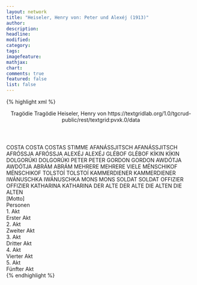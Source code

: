 ```yaml
---
layout: network
title: "Heiseler, Henry von: Peter und Alexéj (1913)"
author:
description:
headline:
modified:
category:
tags:
imagefeature:
mathjax:
chart:
comments: true
featured: false
list: false
---
```

{% highlight xml %}
<?xml-model href="https://raw.githubusercontent.com/DLiNa/project/master/rules/lina.rnc"?><?xml-model href="https://raw.githubusercontent.com/DLiNa/project/master/rules/lina.sch"?>
<play xmlns="http://lina.digital">
  <header>
    <title>Peter und Alexéj</title>
    <subtitle>Tragödie</subtitle>
  	<genretitle>Tragödie</genretitle>
    <author>Heiseler, Henry von</author>
    <date when="1906" type="written"/>
  	<date when="1912" type="print"/>
  	<date when="1913" type="premiere"/>
  	<source>https://textgridlab.org/1.0/tgcrud-public/rest/textgrid:pvxk.0/data</source>
  </header>
  <personae>
    <character>
      <name>COSTA</name>
      <alias xml:id="costa">
        <name>COSTA</name>
      </alias>
    	<alias xml:id="costas_stimme" type="voiceOf">
    		<name>COSTAS STIMME</name>
    	</alias>
    </character>
    <character>
      <name>AFANÁSSJITSCH</name>
      <alias xml:id="afanássjitsch">
        <name>AFANÁSSJITSCH</name>
      </alias>
    </character>
    <character>
      <name>AFRÓSSJA</name>
      <alias xml:id="afróssja">
        <name>AFRÓSSJA</name>
      </alias>
    </character>
    <character>
      <name>ALEXÉJ</name>
      <alias xml:id="alexéj">
        <name>ALEXÉJ</name>
      </alias>
    </character>
    <character>
      <name>GLÉBOF</name>
      <alias xml:id="glébof">
        <name>GLÉBOF</name>
      </alias>
    </character>
    <character>
      <name>KÍKIN</name>
      <alias xml:id="kíkin">
        <name>KÍKIN</name>
      </alias>
    </character>
    <character>
      <name>DOLGORÚKI</name>
      <alias xml:id="dolgorúki">
        <name>DOLGORÚKI</name>
      </alias>
    </character>
    <character>
      <name>PETER</name>
      <alias xml:id="peter">
        <name>PETER</name>
      </alias>
    </character>
    <character>
      <name>GORDON</name>
      <alias xml:id="gordon">
        <name>GORDON</name>
      </alias>
    </character>
    <character>
      <name>AWDÓTJA</name>
      <alias xml:id="awdótja">
        <name>AWDÓTJA</name>
      </alias>
    </character>
    <character>
      <name>ABRÁM</name>
      <alias xml:id="abrám">
        <name>ABRÁM</name>
      </alias>
    </character>
    <character>
      <name>MEHRERE</name>
      <alias xml:id="mehrere">
        <name>MEHRERE</name>
      </alias>
      <alias xml:id="viele">
        <name>VIELE</name>
      </alias>
    </character>
    <character>
      <name>MÉNSCHIKOF</name>
      <alias xml:id="ménschikof">
        <name>MÉNSCHIKOF</name>
      </alias>
    </character>
    <character>
      <name>TOLSTOÍ</name>
      <alias xml:id="tolstoí">
        <name>TOLSTOÍ</name>
      </alias>
    </character>
    <character>
      <name>KAMMERDIENER</name>
      <alias xml:id="kammerdiener">
        <name>KAMMERDIENER</name>
      </alias>
    </character>
    <character>
      <name>IWÁNUSCHKA</name>
      <alias xml:id="iwánuschka">
        <name>IWÁNUSCHKA</name>
      </alias>
    </character>
    <character>
      <name>MONS</name>
      <alias xml:id="mons">
        <name>MONS</name>
      </alias>
    </character>
    <character>
      <name>SOLDAT</name>
      <alias xml:id="soldat">
        <name>SOLDAT</name>
      </alias>
    </character>
    <character>
      <name>OFFIZIER</name>
      <alias xml:id="offizier">
        <name>OFFIZIER</name>
      </alias>
    </character>
    <character>
      <name>KATHARINA</name>
      <alias xml:id="katharina">
        <name>KATHARINA</name>
      </alias>
    </character>
    <character>
      <name>DER ALTE</name>
      <alias xml:id="der_alte">
        <name>DER ALTE</name>
      </alias>
    </character>
    <character>
      <name>DIE ALTEN</name>
      <alias xml:id="die_alten">
        <name>DIE ALTEN</name>
      </alias>
    </character>
  </personae>
  <text>
    <div>
      <head>[Motto]</head>
    </div>
    <div>
      <head>Personen</head>
    </div>
    <div>
      <head>1. Akt</head>
      <div>
        <head>Erster Akt</head>
        <sp who="#costa">
          <amount n="36" unit="speech_acts"/>
          <amount n="918" unit="words"/>
          <amount n="138" unit="lines"/>
          <amount n="4567" unit="chars"/>
        </sp>
        <sp who="#afanássjitsch">
          <amount n="20" unit="speech_acts"/>
          <amount n="181" unit="words"/>
          <amount n="38" unit="lines"/>
          <amount n="880" unit="chars"/>
        </sp>
        <sp who="#afróssja">
          <amount n="25" unit="speech_acts"/>
          <amount n="254" unit="words"/>
          <amount n="47" unit="lines"/>
          <amount n="1243" unit="chars"/>
        </sp>
        <sp who="#alexéj">
          <amount n="39" unit="speech_acts"/>
          <amount n="1504" unit="words"/>
          <amount n="199" unit="lines"/>
          <amount n="7387" unit="chars"/>
        </sp>
        <sp who="#glébof">
          <amount n="26" unit="speech_acts"/>
          <amount n="391" unit="words"/>
          <amount n="32" unit="lines"/>
          <amount n="1914" unit="chars"/>
        </sp>
        <sp who="#kíkin">
          <amount n="13" unit="speech_acts"/>
          <amount n="129" unit="words"/>
          <amount n="17" unit="lines"/>
          <amount n="647" unit="chars"/>
        </sp>
        <sp who="#dolgorúki">
          <amount n="13" unit="speech_acts"/>
          <amount n="153" unit="words"/>
          <amount n="27" unit="lines"/>
          <amount n="763" unit="chars"/>
        </sp>
        <sp who="#costas_stimme">
          <amount n="1" unit="speech_acts"/>
          <amount n="12" unit="words"/>
          <amount n="2" unit="lines"/>
          <amount n="60" unit="chars"/>
        </sp>
        <sp who="#peter">
          <amount n="7" unit="speech_acts"/>
          <amount n="79" unit="words"/>
          <amount n="15" unit="lines"/>
          <amount n="382" unit="chars"/>
        </sp>
        <sp who="#gordon">
          <amount n="3" unit="speech_acts"/>
          <amount n="49" unit="words"/>
          <amount n="8" unit="lines"/>
          <amount n="235" unit="chars"/>
        </sp>
      </div>
    </div>
    <div>
      <head>2. Akt</head>
      <div>
        <head>Zweiter Akt</head>
        <sp who="#alexéj">
          <amount n="46" unit="speech_acts"/>
          <amount n="1555" unit="words"/>
          <amount n="224" unit="lines"/>
          <amount n="7904" unit="chars"/>
        </sp>
        <sp who="#awdótja">
          <amount n="7" unit="speech_acts"/>
          <amount n="150" unit="words"/>
          <amount n="23" unit="lines"/>
          <amount n="745" unit="chars"/>
        </sp>
        <sp who="#glébof">
          <amount n="20" unit="speech_acts"/>
          <amount n="311" unit="words"/>
          <amount n="34" unit="lines"/>
          <amount n="1628" unit="chars"/>
        </sp>
        <sp who="#kíkin">
          <amount n="5" unit="speech_acts"/>
          <amount n="53" unit="words"/>
          <amount n="12" unit="lines"/>
          <amount n="296" unit="chars"/>
        </sp>
        <sp who="#abrám">
          <amount n="12" unit="speech_acts"/>
          <amount n="122" unit="words"/>
          <amount n="25" unit="lines"/>
          <amount n="589" unit="chars"/>
        </sp>
        <sp who="#mehrere">
          <amount n="2" unit="speech_acts"/>
          <amount n="12" unit="words"/>
          <amount n="2" unit="lines"/>
          <amount n="56" unit="chars"/>
        </sp>
        <sp who="#viele">
          <amount n="1" unit="speech_acts"/>
          <amount n="10" unit="words"/>
          <amount n="2" unit="lines"/>
          <amount n="56" unit="chars"/>
        </sp>
        <sp who="#costas_stimme">
          <amount n="1" unit="speech_acts"/>
          <amount n="12" unit="words"/>
          <amount n="2" unit="lines"/>
          <amount n="49" unit="chars"/>
        </sp>
        <sp who="#costa">
          <amount n="9" unit="speech_acts"/>
          <amount n="143" unit="words"/>
          <amount n="26" unit="lines"/>
          <amount n="691" unit="chars"/>
        </sp>
        <sp who="#alexéj #awdótja #glébof #kíkin #abrám #mehrere #viele #costa #peter #gordon #ménschikof">
          <amount n="1" unit="speech_acts"/>
          <amount n="4" unit="words"/>
          <amount n="1" unit="lines"/>
          <amount n="17" unit="chars"/>
        </sp>
        <sp who="#peter">
          <amount n="25" unit="speech_acts"/>
          <amount n="816" unit="words"/>
          <amount n="126" unit="lines"/>
          <amount n="4198" unit="chars"/>
        </sp>
        <sp who="#gordon">
          <amount n="1" unit="speech_acts"/>
          <amount n="7" unit="words"/>
          <amount n="2" unit="lines"/>
          <amount n="42" unit="chars"/>
        </sp>
        <sp who="#ménschikof">
          <amount n="1" unit="speech_acts"/>
          <amount n="16" unit="words"/>
          <amount n="3" unit="lines"/>
          <amount n="96" unit="chars"/>
        </sp>
      </div>
    </div>
    <div>
      <head>3. Akt</head>
      <div>
        <head>Dritter Akt</head>
        <sp who="#peter">
          <amount n="47" unit="speech_acts"/>
          <amount n="1292" unit="words"/>
          <amount n="181" unit="lines"/>
          <amount n="6357" unit="chars"/>
        </sp>
        <sp who="#tolstoí">
          <amount n="15" unit="speech_acts"/>
          <amount n="150" unit="words"/>
          <amount n="25" unit="lines"/>
          <amount n="729" unit="chars"/>
        </sp>
        <sp who="#gordon">
          <amount n="15" unit="speech_acts"/>
          <amount n="100" unit="words"/>
          <amount n="22" unit="lines"/>
          <amount n="485" unit="chars"/>
        </sp>
        <sp who="#kammerdiener">
          <amount n="11" unit="speech_acts"/>
          <amount n="231" unit="words"/>
          <amount n="13" unit="lines"/>
          <amount n="1208" unit="chars"/>
        </sp>
        <sp who="#iwánuschka">
          <amount n="9" unit="speech_acts"/>
          <amount n="127" unit="words"/>
          <amount n="8" unit="lines"/>
          <amount n="671" unit="chars"/>
        </sp>
        <sp who="#alexéj">
          <amount n="31" unit="speech_acts"/>
          <amount n="916" unit="words"/>
          <amount n="121" unit="lines"/>
          <amount n="4344" unit="chars"/>
        </sp>
        <sp who="#afróssja">
          <amount n="15" unit="speech_acts"/>
          <amount n="143" unit="words"/>
          <amount n="27" unit="lines"/>
          <amount n="667" unit="chars"/>
        </sp>
        <sp who="#mons #costa #ménschikof">
          <amount n="1" unit="speech_acts"/>
          <amount n="1" unit="words"/>
          <amount n="1" unit="lines"/>
          <amount n="7" unit="chars"/>
        </sp>
        <sp who="#mons">
          <amount n="1" unit="speech_acts"/>
          <amount n="6" unit="words"/>
          <amount n="1" unit="lines"/>
          <amount n="22" unit="chars"/>
        </sp>
        <sp who="#costa">
          <amount n="3" unit="speech_acts"/>
          <amount n="27" unit="words"/>
          <amount n="5" unit="lines"/>
          <amount n="119" unit="chars"/>
        </sp>
        <sp who="#ménschikof">
          <amount n="4" unit="speech_acts"/>
          <amount n="27" unit="words"/>
          <amount n="5" unit="lines"/>
          <amount n="131" unit="chars"/>
        </sp>
      </div>
    </div>
    <div>
      <head>4. Akt</head>
      <div>
        <head>Vierter Akt</head>
        <sp who="#alexéj">
          <amount n="40" unit="speech_acts"/>
          <amount n="996" unit="words"/>
          <amount n="144" unit="lines"/>
          <amount n="4739" unit="chars"/>
        </sp>
        <sp who="#afanássjitsch">
          <amount n="5" unit="speech_acts"/>
          <amount n="281" unit="words"/>
          <amount n="35" unit="lines"/>
          <amount n="1328" unit="chars"/>
        </sp>
        <sp who="#costa">
          <amount n="14" unit="speech_acts"/>
          <amount n="131" unit="words"/>
          <amount n="26" unit="lines"/>
          <amount n="612" unit="chars"/>
        </sp>
        <sp who="#soldat">
          <amount n="3" unit="speech_acts"/>
          <amount n="27" unit="words"/>
          <amount n="6" unit="lines"/>
          <amount n="136" unit="chars"/>
        </sp>
        <sp who="#offizier">
          <amount n="5" unit="speech_acts"/>
          <amount n="50" unit="words"/>
          <amount n="10" unit="lines"/>
          <amount n="241" unit="chars"/>
        </sp>
        <sp who="#tolstoí">
          <amount n="10" unit="speech_acts"/>
          <amount n="177" unit="words"/>
          <amount n="17" unit="lines"/>
          <amount n="1051" unit="chars"/>
        </sp>
        <sp who="#afróssja">
          <amount n="4" unit="speech_acts"/>
          <amount n="32" unit="words"/>
          <amount n="8" unit="lines"/>
          <amount n="135" unit="chars"/>
        </sp>
        <sp who="#mons">
          <amount n="8" unit="speech_acts"/>
          <amount n="156" unit="words"/>
          <amount n="25" unit="lines"/>
          <amount n="811" unit="chars"/>
        </sp>
        <sp who="#katharina">
          <amount n="10" unit="speech_acts"/>
          <amount n="105" unit="words"/>
          <amount n="18" unit="lines"/>
          <amount n="500" unit="chars"/>
        </sp>
        <sp who="#peter">
          <amount n="40" unit="speech_acts"/>
          <amount n="1255" unit="words"/>
          <amount n="178" unit="lines"/>
          <amount n="5998" unit="chars"/>
        </sp>
        <sp who="#der_alte">
          <amount n="17" unit="speech_acts"/>
          <amount n="202" unit="words"/>
          <amount n="37" unit="lines"/>
          <amount n="979" unit="chars"/>
        </sp>
        <sp who="#alexéj #afanássjitsch #costa #soldat #offizier #tolstoí #afróssja #mons #katharina #peter #der_alte #gordon #die_alten #iwánuschka">
          <amount n="2" unit="speech_acts"/>
          <amount n="5" unit="words"/>
          <amount n="2" unit="lines"/>
          <amount n="31" unit="chars"/>
        </sp>
        <sp who="#gordon">
          <amount n="5" unit="speech_acts"/>
          <amount n="33" unit="words"/>
          <amount n="6" unit="lines"/>
          <amount n="168" unit="chars"/>
        </sp>
        <sp who="#die_alten #der_alte">
          <amount n="1" unit="speech_acts"/>
          <amount n="21" unit="words"/>
          <amount n="3" unit="lines"/>
          <amount n="94" unit="chars"/>
        </sp>
        <sp who="#iwánuschka">
          <amount n="14" unit="speech_acts"/>
          <amount n="83" unit="words"/>
          <amount n="19" unit="lines"/>
          <amount n="370" unit="chars"/>
        </sp>
      </div>
    </div>
    <div>
      <head>5. Akt</head>
      <div>
        <head>Fünfter Akt</head>
        <sp who="#alexéj">
          <amount n="37" unit="speech_acts"/>
          <amount n="1033" unit="words"/>
          <amount n="146" unit="lines"/>
          <amount n="4987" unit="chars"/>
        </sp>
        <sp who="#peter">
          <amount n="41" unit="speech_acts"/>
          <amount n="769" unit="words"/>
          <amount n="118" unit="lines"/>
          <amount n="3741" unit="chars"/>
        </sp>
        <sp who="#gordon">
          <amount n="6" unit="speech_acts"/>
          <amount n="57" unit="words"/>
          <amount n="10" unit="lines"/>
          <amount n="304" unit="chars"/>
        </sp>
        <sp who="#der_alte">
          <amount n="1" unit="speech_acts"/>
          <amount n="5" unit="words"/>
          <amount n="1" unit="lines"/>
          <amount n="24" unit="chars"/>
        </sp>
        <sp who="#alexéj #peter #gordon #der_alte">
          <amount n="1" unit="speech_acts"/>
          <amount n="3" unit="words"/>
          <amount n="1" unit="lines"/>
          <amount n="16" unit="chars"/>
        </sp>
      </div>
    </div>
  </text>
</play>
{% endhighlight %}